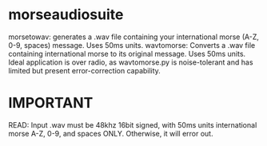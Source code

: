 # morseaudiosuite
morsetowav: generates a .wav file containing your international morse (A-Z, 0-9, spaces) message. Uses 50ms units.
wavtomorse: Converts a .wav file containing international morse to its original message. Uses 50ms units.
Ideal application is over radio, as wavtomorse.py is noise-tolerant and has limited but present error-correction capability.
# IMPORTANT
READ: Input .wav must be 48khz 16bit signed, with 50ms units international morse A-Z, 0-9, and spaces ONLY. Otherwise, it will error out.
